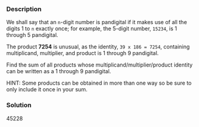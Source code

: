 ### Description

We shall say that an `n`-digit number is pandigital if it makes use of all the digits 1 to `n` exactly once; for example, the 5-digit number, `15234`, is 1 through 5 pandigital.

The product **7254** is unusual, as the identity, `39 x 186 = 7254`, containing multiplicand, multiplier, and product is 1 through 9 pandigital.

Find the sum of all products whose multiplicand/multiplier/product identity can be written as a 1 through 9 pandigital.

HINT: Some products can be obtained in more than one way so be sure to only include it once in your sum.

### Solution
45228

